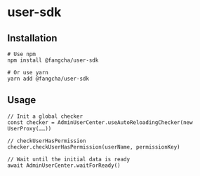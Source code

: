# user-sdk

## Installation

```
# Use npm
npm install @fangcha/user-sdk

# Or use yarn
yarn add @fangcha/user-sdk
```

## Usage

```
// Init a global checker
const checker = AdminUserCenter.useAutoReloadingChecker(new UserProxy(……))

// checkUserHasPermission
checker.checkUserHasPermission(userName, permissionKey)
```

```
// Wait until the initial data is ready
await AdminUserCenter.waitForReady()
```
